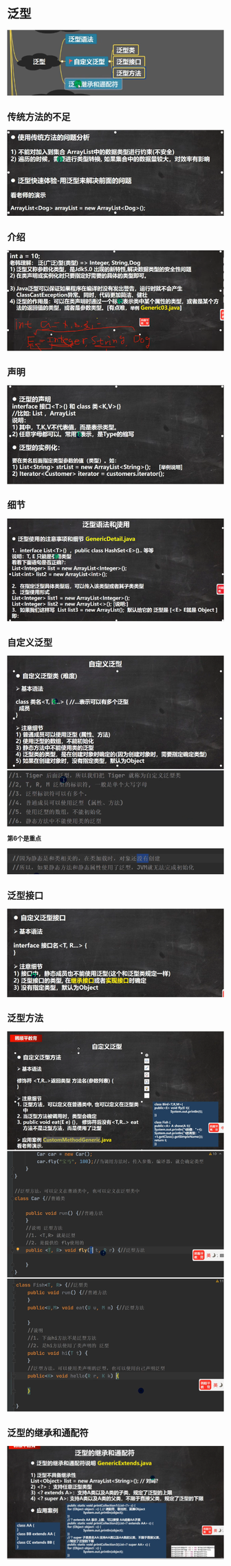 # 泛型
![输入图片说明](/imgs/2024-07-19/3CvGOS8PwP2DRTkM.png)

## 传统方法的不足
![输入图片说明](/imgs/2024-07-19/HrzorOzXDZPwQEM1.png)

## 介绍
![输入图片说明](/imgs/2024-07-19/n1AZo566caAysgjW.png)

## 声明
![输入图片说明](/imgs/2024-07-19/A6YzfpvvT3gIHYjU.png)

## 细节
![输入图片说明](/imgs/2024-07-19/HPFnE8VzdX6ID0bk.png)

## 自定义泛型
![输入图片说明](/imgs/2024-07-19/K6JIpU7nZLQ6C1g2.png)
![输入图片说明](/imgs/2024-07-19/S1hUJq4PcJHKLEjI.png)

**第6个是重点**

![输入图片说明](/imgs/2024-07-19/7SA0tnfTZ859vSDh.png)

## 泛型接口
![输入图片说明](/imgs/2024-07-19/dmeSL5Eq3UYGnzTZ.png)

## 泛型方法
![输入图片说明](/imgs/2024-07-19/FQ6bBPxS7LTBU7us.png)
![输入图片说明](/imgs/2024-07-19/d5IGJgVLGD1c1c7f.png)
![输入图片说明](/imgs/2024-07-19/44dlFWJAHHIlQP0I.png)

## 泛型的继承和通配符
![输入图片说明](/imgs/2024-07-19/tOzvt1JPt4ei3ojl.png)

<!--stackedit_data:
eyJoaXN0b3J5IjpbLTE1NTIyOTc3ODMsLTIxMzc2NzQ3NzAsLT
cyOTQ4MDQyMSwtMTM3NTE2MzY2MCwxNzc0NTE1ODc4LC0xMjM0
MzcwNTc1LC0xODY5NTM4MTA4LDUzOTMxOTIxOSwtNTU2MTI0NC
w4NTAxMTgxNjUsLTE1NTAxNDAwODEsMTk3MjUwNDYwNV19
-->